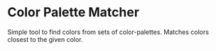 # Color Palette Matcher

Simple tool to find colors from sets of color-palettes. Matches colors closest to the given color.
